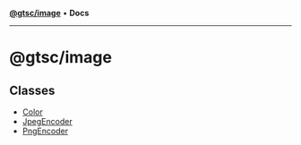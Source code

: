[**@gtsc/image**](README.md) • **Docs**

***

# @gtsc/image

## Classes

- [Color](classes/Color.md)
- [JpegEncoder](classes/JpegEncoder.md)
- [PngEncoder](classes/PngEncoder.md)
